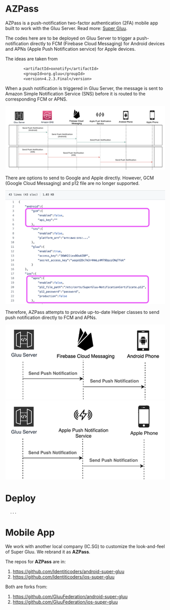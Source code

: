 # AZPass

AZPass is a push-notification two-factor authentication (2FA) mobile app built to work with the Gluu Server. Read more: <a href="https://super.gluu.org/">Super Gluu</a>.

The codes here are to be deployed on Gluu Server to trigger a push-notification directly to FCM (Firebase Cloud Messaging) for Android devices and APNs (Apple Push Notification service) for Apple devices.

The ideas are taken from 

```
		<artifactId>oxnotify</artifactId>
		<groupId>org.gluu</groupId>
		<version>4.2.3.Final</version>
```

When a push notification is triggered in Gluu Server, the message is sent to Amazon Simple Notification Service (SNS) before it is routed to the corresponding FCM or APNS.

<img src="img/super_gluu_sns.png" alt="Default Gluu Push Notification via Amazon SNS" />

There are options to send to Google and Apple directly. However, GCM (Google Cloud Messaging) and p12 file are no longer supported.

<img src="img/super_gluu_old_conf.png" alt="Gluu Push Notification configuration (old)" />

Therefore, AZPass attempts to provide up-to-date Helper classes to send push notification directly to FCM and APNs. 

<img src="img/super_gluu_fcm.png" alt="Gluu Push Notification - FCM" />

<img src="img/super_gluu_apns.png" alt="Gluu Push Notification - APNs" />

# Deploy 

``` 
  ...
```


# Mobile App

We work with another local company (IC.SG) to customize the look-and-feel of Super Gluu. We rebrand it as **AZPass**.

The repos for **AZPass** are in:
1. https://github.com/Identiticoders/android-super-gluu
2. https://github.com/Identiticoders/ios-super-gluu

Both are forks from: 
1. https://github.com/GluuFederation/android-super-gluu
2. https://github.com/GluuFederation/ios-super-gluu

